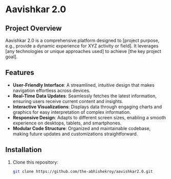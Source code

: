 # Aavishkar 2.0

## Project Overview
Aavishkar 2.0 is a comprehensive platform designed to [project purpose, e.g., provide a dynamic experience for XYZ activity or field]. It leverages [any technologies or unique approaches used] to achieve [the key project goal].

## Features
- **User-Friendly Interface**: A streamlined, intuitive design that makes navigation effortless across devices.
- **Real-Time Data Updates**: Seamlessly fetches the latest information, ensuring users receive current content and insights.
- **Interactive Visualizations**: Displays data through engaging charts and graphics for easy interpretation of complex information.
- **Responsive Design**: Adapts to different screen sizes, enabling a smooth experience on desktops, tablets, and smartphones.
- **Modular Code Structure**: Organized and maintainable codebase, making future updates and customizations straightforward.

## Installation
1. Clone this repository:
   ```bash
   git clone https://github.com/the-abhishekroy/aavishkar2.0.git
